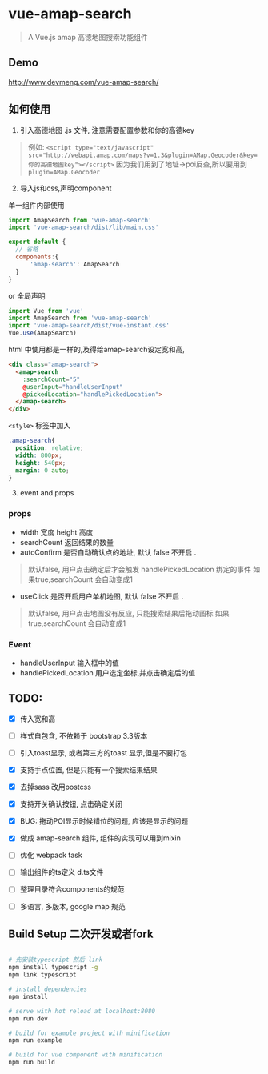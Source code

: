 # vue-amap-search

> A Vue.js amap 高德地图搜索功能组件

## Demo

http://www.devmeng.com/vue-amap-search/

## 如何使用

1. 引入高德地图 .js 文件, 注意需要配置参数和你的高德key
> 例如: `<script type="text/javascript" src="http://webapi.amap.com/maps?v=1.3&plugin=AMap.Geocoder&key=你的高德地图key"></script>`
因为我们用到了地址->poi反查,所以要用到`plugin=AMap.Geocoder` 

2. 导入js和css,声明component

单一组件内部使用
```javascript
import AmapSearch from 'vue-amap-search'
import 'vue-amap-search/dist/lib/main.css'

export default {
  // 省略
  components:{
      'amap-search': AmapSearch
  }
}
```
or 全局声明

```javascript
import Vue from 'vue'
import AmapSearch from 'vue-amap-search'
import 'vue-amap-search/dist/vue-instant.css'
Vue.use(AmapSearch)
```

html 中使用都是一样的,及得给amap-search设定宽和高,
```html
<div class="amap-search">
  <amap-search 
    :searchCount="5" 
    @userInput="handleUserInput"
    @pickedLocation="handlePickedLocation">
  </amap-search>
</div>
```
`<style>` 标签中加入
```css
.amap-search{
  position: relative;
  width: 800px;
  height: 540px;
  margin: 0 auto;
}
```

3. event and props

### props
* width 宽度
  height 高度
* searchCount 返回结果的数量
* autoConfirm 是否自动确认点的地址, 默认 false 不开启 . 
> 默认false, 用户点击确定后才会触发 handlePickedLocation 绑定的事件
> 如果true,searchCount 会自动变成1
* useClick 是否开启用户单机地图, 默认 false 不开启 . 
> 默认false, 用户点击地图没有反应, 只能搜索结果后拖动图标
> 如果true,searchCount 会自动变成1


### Event
* handleUserInput 输入框中的值
* handlePickedLocation 用户选定坐标,并点击确定后的值



## TODO: 
- [x] 传入宽和高
- [ ] 样式自包含, 不依赖于 bootstrap 3.3版本
- [ ] 引入toast显示, 或者第三方的toast 显示,但是不要打包
- [x] 支持手点位置, 但是只能有一个搜索结果结果
- [x] 去掉sass 改用postcss
- [x] 支持开关确认按钮, 点击确定关闭
- [x] BUG: 拖动POI显示时候错位的问题, 应该是显示的问题
- [x] 做成 amap-search 组件, 组件的实现可以用到mixin
- [ ] 优化 webpack task
- [ ] 输出组件的ts定义 d.ts文件
- [ ] 整理目录符合components的规范
- [ ] 多语言, 多版本, google map 规范



## Build Setup 二次开发或者fork

``` bash

# 先安装typescript 然后 link
npm install typescript -g
npm link typescript

# install dependencies
npm install

# serve with hot reload at localhost:8080
npm run dev

# build for example project with minification
npm run example

# build for vue component with minification
npm run build

```
